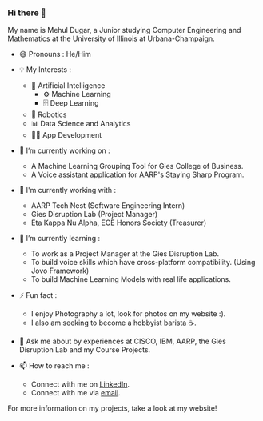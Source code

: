 ### Hi there 👋

<!--
**mehul6810/mehul6810** is a ✨ _special_ ✨ repository because its `README.md` (this file) appears on your GitHub profile.

Here are some ideas to get you started:

- 🔭 I’m currently working on ...
- 🌱 I’m currently learning ...
- 👯 I’m looking to collaborate on ...
- 🤔 I’m looking for help with ...
- 💬 Ask me about ...
- 📫 How to reach me: ...
- 😄 Pronouns: ...
- ⚡ Fun fact: ...
-->

My name is Mehul Dugar, a Junior studying Computer Engineering and Mathematics at the University of Illinois at Urbana-Champaign.

- 😄 Pronouns : He/Him

- 💡 My Interests :
  - 🧠 Artificial Intelligence 
    - ⚙️ Machine Learning 
    - 🗄 Deep Learning
  - 🤖 Robotics 
  - 📊 Data Science and Analytics
  - 👨‍💻 App Development 

- 🔭 I’m currently working on :
  - A Machine Learning Grouping Tool for Gies College of Business.
  - A Voice assistant application for AARP's Staying Sharp Program.

- 💼 I'm currently working with :
  - AARP Tech Nest                         (Software Engineering Intern)
  - Gies Disruption Lab                    (Project Manager)
  - Eta Kappa Nu Alpha, ECE Honors Society (Treasurer)
  
- 🌱 I’m currently learning :
  - To work as a Project Manager at the Gies Disruption Lab.
  - To build voice skills which have cross-platform compatibility. (Using Jovo Framework)
  - To build Machine Learning Models with real life applications.
  
- ⚡ Fun fact :
  - I enjoy Photography a lot, look for photos on my website :).
  - I also am seeking to become a hobbyist barista ☕️.
  
- 💬 Ask me about by experiences at CISCO, IBM, AARP, the Gies Disruption Lab and my Course Projects.

- 📫 How to reach me : 
  - Connect with me on [LinkedIn](https://www.linkedin.com/in/mehuldugar/).
  - Connect with me via [email](mailto:mehuldugar@gmail.com?subject=[GitHub]%20Github%20Profile).
  
For more information on my projects, take a look at my website!
